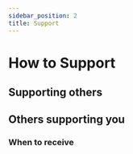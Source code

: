 ```yaml
---
sidebar_position: 2
title: Support
---
```


# How to Support

## Supporting others


## Others supporting you

### When to receive